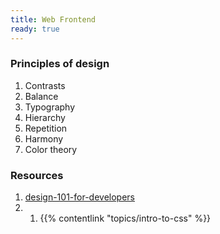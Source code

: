 ```yaml
---
title: Web Frontend
ready: true
---
```


### Principles of design

1.  Contrasts
2.  Balance
3.  Typography
4.  Hierarchy
5.  Repetition
6.  Harmony
7.  Color theory

### Resources

1.  [design-101-for-developers](https://academy.realm.io/posts/christopher-downer-design-101-for-developers/)
2.  1.  {{% contentlink "topics/intro-to-css" %}}

